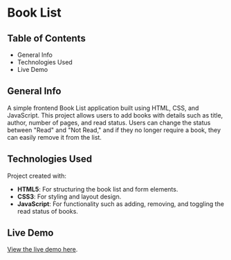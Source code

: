 # Book List

## Table of Contents
- General Info
- Technologies Used
- Live Demo

## General Info
A simple frontend Book List application built using HTML, CSS, and JavaScript. This project allows users to add books with details such as title, author, number of pages, and read status. Users can change the status between "Read" and "Not Read," and if they no longer require a book, they can easily remove it from the list.

## Technologies Used
Project created with:
- **HTML5**: For structuring the book list and form elements.
- **CSS3**: For styling and layout design.
- **JavaScript**: For functionality such as adding, removing, and toggling the read status of books.

## Live Demo
[View the live demo here](thecoder45674.github.io/book-list/).

